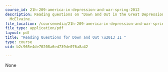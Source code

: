 ```yaml
---
course_id: 21h-209-america-in-depression-and-war-spring-2012
description: Reading questions on "Down and Out in the Great Depression" by Robert
  McElvaine.
file_location: /coursemedia/21h-209-america-in-depression-and-war-spring-2012/b2c965e4de70208a6ed739de076a8a42_MIT21H_209S12_downout2.pdf
file_type: application/pdf
layout: pdf
title: "Reading Questions for Down and Out \u2013 II "
type: course
uid: b2c965e4de70208a6ed739de076a8a42

---
```

None
